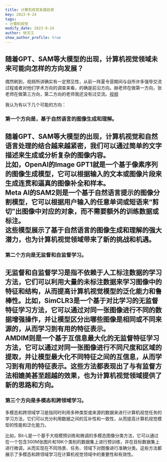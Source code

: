 ```yaml
---
title: 计算机视觉发展前景
key: 2023-9-24
tags: 
- 计算机视觉
modify_date: 2023-9-24
author: 徐文江
show_author_profile: true
---
```



## 随着GPT、SAM等大模型的出现，计算机视觉领域未来可能向怎样的方向发展？          
<!--more-->  
偶然刷到，视频所讲确实有一定预见性，从前一阵夏令营期间与自所许多强导交流过程或者对他们学术方向的调查来看，的确是前沿方向。赫老师在做第一方向，张老师在做第三方向，第二方向的老师我还没有过交流。[视频](https://www.bilibili.com/video/BV1Wj41187qr/)           

我认为有以下几个可能的方向：        
### 第一个方向是，基于自然语言的图像生成和理解。           
随着GPT、SAM等大模型的出现，计算机视觉和自然语言处理的结合越来越紧密，我们可以通过简单的文字描述来生成或分析复杂的图像内容。           
比如，OpenAI的Image GPT1就是一个基于像素序列的图像生成模型，它可以根据输入的文本或图像片段来生成连贯和逼真的图像补全和样本。         
Meta AI的SAM2则是一个基于自然语言提示的图像分割模型，它可以根据用户输入的任意单词或短语来“剪切”出图像中对应的对象，而不需要额外的训练数据或标注。            
这些模型展示了基于自然语言的图像生成和理解的强大潜力，也为计算机视觉领域带来了新的挑战和机遇。            
-----------------------------

### 第二个方向是无监督和自监督学习。          
无监督和自监督学习是指不依赖于人工标注数据的学习方法，它们可以利用大量的未标注数据来学习图像中的特征和结构，从而提高计算机视觉模型的泛化能力和鲁棒性。比如，SimCLR3是一个基于对比学习的无监督特征学习方法，它可以通过对同一张图像进行不同的数据增强操作，并让模型区分出哪些图像是相同或不同来源的，从而学习到有用的特征表示。                
AMDIM则是一个基于互信息最大化的无监督特征学习方法，它可以通过对同一张图像进行不同尺度和区域的提取，并让模型最大化不同特征之间的互信息，从而学习到有用的特征表示。这些方法都表现出了与有监督方法相媲美甚至超越的效果，也为计算机视觉领域提供了新的思路和方向。                 
------------------------------          

### 第三个方向是多模态和跨领域学习。           
多模态和跨领域学习是指同时利用多种类型或来源的数据来进行计算机视觉任务的学习方法，它们可以充分利用数据之间的互补性和一致性，从而提高计算机视觉模型的性能和泛化能力。               

比如，Bit-L是一个基于大规模预训练和微调的多模态图像分类方法，它可以通过在一个包含300M张图片和18K个类别的数据集上进行预训练，并在目标数据集上进行微调，从而实现在不同场景、任务、领域下对图像进行准确分类。这些方法都展示了多模态和跨领域学习在计算机视觉领域中的重要性和有效性。            